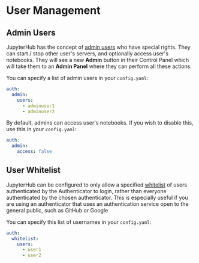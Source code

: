 # User Management

## Admin Users

JupyterHub has the concept of
[admin users](http://jupyterhub.readthedocs.io/en/latest/getting-started/authenticators-users-basics.html#configure-admins-admin-users) 
who have special rights. They can start / stop other user's servers, and
optionally access user's notebooks. They will see a new **Admin** button in
their Control Panel which will take them to an **Admin Panel** where they can
perform all these actions.

You can specify a list of admin users in your `config.yaml`:

```yaml
auth:
  admin:
    users:
      - adminuser1
      - adminuser2
```

By default, admins can access user's notebooks. If you wish to disable this, use
this in your `config.yaml`:

```yaml
auth:
  admin:
    access: false
```


## User Whitelist

JupyterHub can be configured to only allow a specified
[whitelist](http://jupyterhub.readthedocs.io/en/latest/getting-started/authenticators-users-basics.html#create-a-whitelist-of-users) 
of users authenticated by the Authenticator to login, rather than everyone
authenticated by the chosen authenticator. This is especially useful if you are
using an authenticator that uses an authentication service open to the general
public, such as GitHub or Google

You can specify this list of usernames in your `config.yaml`:

```yaml
auth:
  whitelist:
    users:
      - user1
      - user2
```
